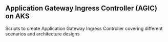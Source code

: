 ## Application Gateway Ingress Controller (AGIC) on AKS
Scripts to create Application Gateway Ingress Controller covering different scenarios and architecture designs